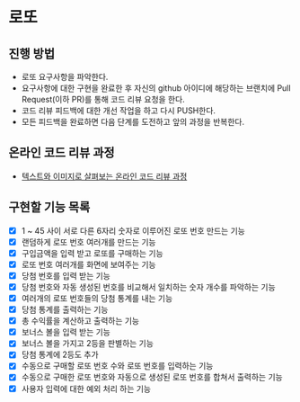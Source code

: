 # 로또
## 진행 방법
* 로또 요구사항을 파악한다.
* 요구사항에 대한 구현을 완료한 후 자신의 github 아이디에 해당하는 브랜치에 Pull Request(이하 PR)를 통해 코드 리뷰 요청을 한다.
* 코드 리뷰 피드백에 대한 개선 작업을 하고 다시 PUSH한다.
* 모든 피드백을 완료하면 다음 단계를 도전하고 앞의 과정을 반복한다.

## 온라인 코드 리뷰 과정
* [텍스트와 이미지로 살펴보는 온라인 코드 리뷰 과정](https://github.com/next-step/nextstep-docs/tree/master/codereview)

## 구현할 기능 목록
-[x] 1 ~ 45 사이 서로 다른 6자리 숫자로 이루어진 로또 번호 만드는 기능
-[x] 랜덤하게 로또 번호 여러개를 만드는 기능
-[x] 구입금액을 입력 받고 로또를 구매하는 기능
-[x] 로또 번호 여러개를 화면에 보여주는 기능
-[x] 당첨 번호를 입력 받는 기능
-[x] 당첨 번호와 자동 생성된 번호를 비교해서 일치하는 숫자 개수를 파악하는 기능
-[x] 여러개의 로또 번호들의 당첨 통계를 내는 기능
-[x] 당첨 통계를 출력하는 기능
-[x] 총 수익률을 계산하고 출력하는 기능
-[x] 보너스 볼을 입력 받는 기능
-[x] 보너스 볼을 가지고 2등을 판별하는 기능
-[x] 당첨 통계에 2등도 추가
-[x] 수동으로 구매할 로또 번호 수와 로또 번호를 입력하는 기능
-[x] 수동으로 구매한 로또 번호와 자동으로 생성된 로또 번호를 합쳐서 출력하는 기능
-[x] 사용자 입력에 대한 예외 처리 하는 기능